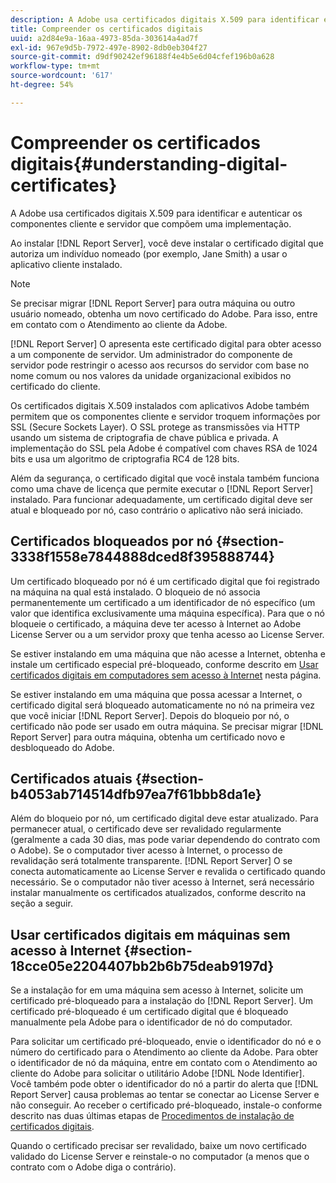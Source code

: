```yaml
---
description: A Adobe usa certificados digitais X.509 para identificar e autenticar os componentes cliente e servidor que compõem uma implementação.
title: Compreender os certificados digitais
uuid: a2d84e9a-16aa-4973-85da-303614a4ad7f
exl-id: 967e9d5b-7972-497e-8902-8db0eb304f27
source-git-commit: d9df90242ef96188f4e4b5e6d04cfef196b0a628
workflow-type: tm+mt
source-wordcount: '617'
ht-degree: 54%

---
```


# Compreender os certificados digitais{#understanding-digital-certificates}

A Adobe usa certificados digitais X.509 para identificar e autenticar os componentes cliente e servidor que compõem uma implementação.

Ao instalar [!DNL Report Server], você deve instalar o certificado digital que autoriza um indivíduo nomeado (por exemplo, Jane Smith) a usar o aplicativo cliente instalado.

>[!NOTE]
>
>Se precisar migrar [!DNL Report Server] para outra máquina ou outro usuário nomeado, obtenha um novo certificado do Adobe. Para isso, entre em contato com o Atendimento ao cliente da Adobe.

[!DNL Report Server] O apresenta este certificado digital para obter acesso a um componente de servidor. Um administrador do componente de servidor pode restringir o acesso aos recursos do servidor com base no nome comum ou nos valores da unidade organizacional exibidos no certificado do cliente.

Os certificados digitais X.509 instalados com aplicativos Adobe também permitem que os componentes cliente e servidor troquem informações por SSL (Secure Sockets Layer). O SSL protege as transmissões via HTTP usando um sistema de criptografia de chave pública e privada. A implementação do SSL pela Adobe é compatível com chaves RSA de 1024 bits e usa um algoritmo de criptografia RC4 de 128 bits.

Além da segurança, o certificado digital que você instala também funciona como uma chave de licença que permite executar o [!DNL Report Server] instalado. Para funcionar adequadamente, um certificado digital deve ser atual e bloqueado por nó, caso contrário o aplicativo não será iniciado.

## Certificados bloqueados por nó {#section-3338f1558e7844888dced8f395888744}

Um certificado bloqueado por nó é um certificado digital que foi registrado na máquina na qual está instalado. O bloqueio de nó associa permanentemente um certificado a um identificador de nó específico (um valor que identifica exclusivamente uma máquina específica). Para que o nó bloqueie o certificado, a máquina deve ter acesso à Internet ao Adobe License Server ou a um servidor proxy que tenha acesso ao License Server.

Se estiver instalando em uma máquina que não acesse a Internet, obtenha e instale um certificado especial pré-bloqueado, conforme descrito em [Usar certificados digitais em computadores sem acesso à Internet](../../../../home/c-rpt-oview/c-inst-rpt/c-install-dig-cert/c-underst-dig-cert.md#section-18cce05e2204407bb2b6b75deab9197d) nesta página.

Se estiver instalando em uma máquina que possa acessar a Internet, o certificado digital será bloqueado automaticamente no nó na primeira vez que você iniciar [!DNL Report Server]. Depois do bloqueio por nó, o certificado não pode ser usado em outra máquina. Se precisar migrar [!DNL Report Server] para outra máquina, obtenha um certificado novo e desbloqueado do Adobe.

## Certificados atuais {#section-b4053ab714514dfb97ea7f61bbb8da1e}

Além do bloqueio por nó, um certificado digital deve estar atualizado. Para permanecer atual, o certificado deve ser revalidado regularmente (geralmente a cada 30 dias, mas pode variar dependendo do contrato com o Adobe). Se o computador tiver acesso à Internet, o processo de revalidação será totalmente transparente. [!DNL Report Server] O se conecta automaticamente ao License Server e revalida o certificado quando necessário. Se o computador não tiver acesso à Internet, será necessário instalar manualmente os certificados atualizados, conforme descrito na seção a seguir.

## Usar certificados digitais em máquinas sem acesso à Internet {#section-18cce05e2204407bb2b6b75deab9197d}

Se a instalação for em uma máquina sem acesso à Internet, solicite um certificado pré-bloqueado para a instalação do [!DNL Report Server]. Um certificado pré-bloqueado é um certificado digital que é bloqueado manualmente pela Adobe para o identificador de nó do computador.

Para solicitar um certificado pré-bloqueado, envie o identificador do nó e o número do certificado para o Atendimento ao cliente da Adobe. Para obter o identificador de nó da máquina, entre em contato com o Atendimento ao cliente do Adobe para solicitar o utilitário Adobe [!DNL Node Identifier]. Você também pode obter o identificador do nó a partir do alerta que [!DNL Report Server] causa problemas ao tentar se conectar ao License Server e não conseguir. Ao receber o certificado pré-bloqueado, instale-o conforme descrito nas duas últimas etapas de [Procedimentos de instalação de certificados digitais](../../../../home/c-rpt-oview/c-inst-rpt/c-install-dig-cert/t-dig-cert-install-proc.md#task-5c4bb352ff534b40adc46dd053874e5d).

Quando o certificado precisar ser revalidado, baixe um novo certificado validado do License Server e reinstale-o no computador (a menos que o contrato com o Adobe diga o contrário).
